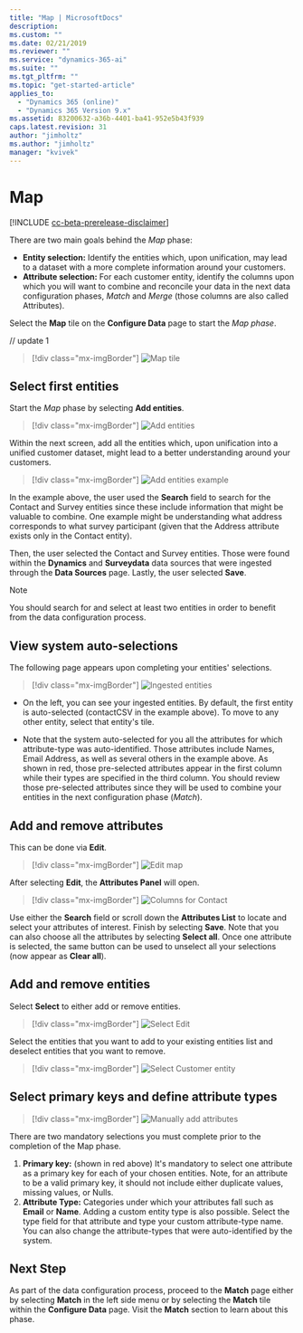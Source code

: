 ```yaml
---
title: "Map | MicrosoftDocs"
description: 
ms.custom: ""
ms.date: 02/21/2019
ms.reviewer: ""
ms.service: "dynamics-365-ai"
ms.suite: ""
ms.tgt_pltfrm: ""
ms.topic: "get-started-article"
applies_to: 
  - "Dynamics 365 (online)"
  - "Dynamics 365 Version 9.x"
ms.assetid: 83200632-a36b-4401-ba41-952e5b43f939
caps.latest.revision: 31
author: "jimholtz"
ms.author: "jimholtz"
manager: "kvivek"
---
```

# Map

[!INCLUDE [cc-beta-prerelease-disclaimer](../includes/cc-beta-prerelease-disclaimer.md)]

There are two main goals behind the *Map* phase:

- **Entity selection:** Identify the entities which, upon unification, may lead to a dataset with a more complete information around your customers.
- **Attribute selection:** For each customer entity, identify the columns upon which you will want to combine and reconcile your data in the next data configuration phases, *Match* and *Merge* (those columns are also called Attributes).

Select the **Map** tile on the **Configure Data** page to start the *Map phase*.

// update 1
> [!div class="mx-imgBorder"] 
> ![](media/data-manager-configure-map.png "Map tile")

## Select first entities

Start the *Map* phase by selecting **Add entities**.

> [!div class="mx-imgBorder"] 
> ![](media/data-manager-configure-map-add-entities.png "Add entities")

Within the next screen, add all the entities which, upon unification into a unified customer dataset, might lead to a better understanding around your customers.

> [!div class="mx-imgBorder"] 
> ![](media/data-manager-configure-map-add-entities-example.png "Add entities example")

In the example above, the user used the **Search** field to search for the Contact and Survey entities since these include information that might be valuable to combine. One example might be understanding what address corresponds to what survey participant (given that the Address attribute exists only in the Contact entity). 

Then, the user selected the Contact and Survey entities. Those were found within the **Dynamics** and **Surveydata** data sources that were ingested through the **Data Sources** page. Lastly, the user selected **Save**.

> [!NOTE] 
> You should search for and select at least two entities in order to benefit from the data configuration process.

## View system auto-selections

The following page appears upon completing your entities' selections.

> [!div class="mx-imgBorder"] 
> ![](media/data-manager-configure-map-ingested-entities.png "Ingested entities")

- On the left, you can see your ingested entities. By default, the first entity is auto-selected (contactCSV in the example above). To move to any other entity, select that entity's tile. 

- Note that the system auto-selected for you all the attributes for which attribute-type was auto-identified. Those attributes include Names, Email Address, as well as several others in the example above. As shown in red, those pre-selected attributes appear in the first column while their types are specified in the third column. You should review those pre-selected attributes since they will be used to combine your entities in the next configuration phase (*Match*). 

## Add and remove attributes

This can be done via **Edit**.

> [!div class="mx-imgBorder"] 
> ![](media/configure-data-map-edit.png "Edit map")

After selecting **Edit**, the **Attributes Panel** will open.

> [!div class="mx-imgBorder"] 
> ![](media/configure-data-map-contact-attributes.png "Columns for Contact")

Use either the **Search** field or scroll down the **Attributes List** to locate and select your attributes of interest. Finish by selecting **Save**. Note that you can also choose all the attributes by selecting **Select all**. Once one attribute is selected, the same button can be used to unselect all your selections (now appear as **Clear all**).

## Add and remove entities

Select **Select** to either add or remove entities.

> [!div class="mx-imgBorder"] 
> ![](media/data-manager-configure-map-edit.png "Select Edit")

Select the entities that you want to add to your existing entities list and deselect entities that you want to remove.

> [!div class="mx-imgBorder"] 
> ![](media/data-manager-configure-map-edit-customer-entity.png "Select Customer entity")

## Select primary keys and define attribute types

> [!div class="mx-imgBorder"] 
> ![](media/data-manager-configure-map-add-attributes.png "Manually add attributes")

There are two mandatory selections you must complete prior to the completion of the Map phase.

1. **Primary key:** (shown in red above) It's mandatory to select one attribute as a primary key for each of your chosen entities. Note, for an attribute to be a valid primary key, it should not include either duplicate values, missing values, or Nulls. 
2. **Attribute Type:** Categories under which your attributes fall such as **Email** or **Name**. Adding a custom entity type is also possible. Select the type field for that attribute and type your custom attribute-type name. You can also change the attribute-types that were auto-identified by the system.  

## Next Step

As part of the data configuration process, proceed to the **Match** page either by selecting **Match** in the left side menu or by selecting the **Match** tile within the **Configure Data** page. Visit the **Match** section to learn about this phase.
